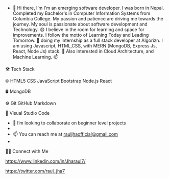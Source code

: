- 👋 Hi there, I’m I'm an emerging software developer. I was born in Nepal. Completed my Bachelor's in Computer Information Systems from Columbia College. My passion and patience are driving me towards the journey. My soul is passionate about software development and Technology.
😄 I believe in the room for learning and space for improvements. I follow the motto of Learning Today and Leading Tomorrow.
🌱 doing my internship as a full stack developer at Algorizn. I am using Javascript, HTML,CSS, with MERN (MongoDB, Express Js, React, Node Js) stack.
🤔 Also interested in Cloud Architecture, and Machine Learning. 📫

🛠  Tech Stack

🌐   HTML5 CSS JavaScript Bootstrap Node.js React

🛢   MongoDB

⚙️   Git GitHub Markdown

🔧   Visual Studio Code

- 💞️ I’m looking to collaborate on beginner level projects
- 
- 📫 You can reach me at rauljhaofficial@gmail.com
- 
🤝🏻 Connect with Me

https://www.linkedin.com/in/Jharaul7/

https://twitter.com/raul_jha7
<!---
jharahul1/jharahul1 is a ✨ special ✨ repository because its `README.md` (this file) appears on your GitHub profile.
You can click the Preview link to take a look at your changes.
--->
